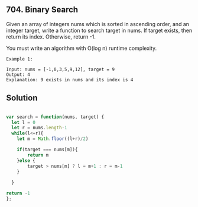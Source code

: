 ## 704. Binary Search

Given an array of integers nums which is sorted in ascending order, and an integer target, write a function to search target in nums. If target exists, then return its index. Otherwise, return -1.

You must write an algorithm with O(log n) runtime complexity.

 
```
Example 1:

Input: nums = [-1,0,3,5,9,12], target = 9
Output: 4
Explanation: 9 exists in nums and its index is 4
```

## Solution 

```jsx

var search = function(nums, target) {
  let l = 0 
  let r = nums.length-1
  while(l<=r){
    let m = Math.floor((l+r)/2)

    if(target === nums[m]){
        return m
    }else {
        target > nums[m] ? l = m+1 : r = m-1
    }
 
  }  

return -1
};
```